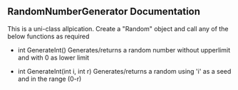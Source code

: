 RandomNumberGenerator Documentation
-----------------------------------------------------

This is a uni-class allpication.
Create a "Random" object and call any of the below functions as required

* int GenerateInt()
Generates/returns a random number without upperlimit and with 0 as lower limit

* int GenerateInt(int i, int r)
Generates/returns a random using 'i' as a seed and in the range (0-r)
